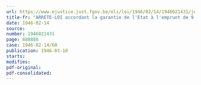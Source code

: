 ```yaml
---
url: https://www.ejustice.just.fgov.be/eli/loi/1946/02/14/1946021431/justel
title-fr: "ARRETE-LOI accordant la garantie de l'Etat à l'emprunt de 9,000,000 de francs, contracté en 1942 par la " Tusschengemeentelijke Maatschappij der Vlaanderen voor Waterbedeling ""
date: 1946-02-14
source:
number: 1946021431
page: 888888
case: 1946-02-14/60
publication: 1946-03-10
starts:
modifies:
pdf-original:
pdf-consolidated:
---
```


